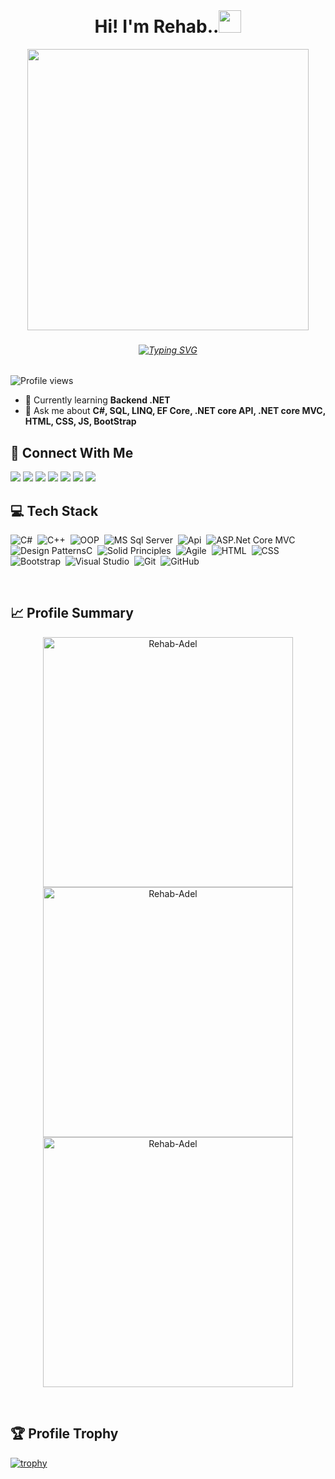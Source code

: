 <br clear="both">
<h1 align="center">
   Hi! I'm Rehab..<img src="https://media.giphy.com/media/hvRJCLFzcasrR4ia7z/giphy.gif" width="36">
</h1>
<div align="center">
 <img height="450" src="https://i.pinimg.com/originals/1a/bb/e9/1abbe9b61eac9e87c845c4f2e1ea1356.gif" />
</div>

###


<h6 align="center"><a href="https://git.io/typing-svg"><img src="https://readme-typing-svg.demolab.com?font=Fira+Code&size=20&duration=7000&pause=2000&color=5E4679&random=false&width=700&lines=A+passionate+learner,+embracing+growth+ervery+single+day." alt="Typing SVG" /></a></h6>

###


![Profile views](https://komarev.com/ghpvc/?username=rehab-adel&label=Profile%20views&color=5E4679&style=flat)

- 🔭 Currently learning **Backend .NET**
- 💬 Ask me about **C#, SQL, LINQ, EF Core, .NET core API, .NET core MVC, HTML, CSS, JS, BootStrap**
## 🔗 Connect With Me 
<a href="https://www.linkedin.com/in/rehabadel/" target="_blank"><img src="https://img.shields.io/badge/-Linkedin-0077B5?style=for-the-badge&logo=Linkedin&logoColor=white"/></a>
<a href="mailto:rehabadel1212@gmail.com" target="_blank"><img src="https://img.shields.io/badge/-Gmail-DE544B?style=for-the-badge&logo=Gmail&logoColor=white"/></a>
<a href="https://discord.com/users/_rehab3del_97303" target="_blank"><img src="https://img.shields.io/badge/-Discord-5C73F2?style=for-the-badge&logo=Discord&logoColor=white"/></a>
<a href="https://x.com/rihab_a_" target="_blank"><img src="https://img.shields.io/badge/-twitter-000000?style=for-the-badge&logo=X&logoColor=white"/></a>
<a href="https://www.facebook.com/rehab33del" target="_blank"><img src="https://img.shields.io/badge/-facebook-0C70F2?style=for-the-badge&logo=facebook&logoColor=white"/></a>
<a href="https://www.hackerrank.com/profile/rehab_adel" target="_blank"><img src="https://img.shields.io/badge/-hackerrank-05F258?style=for-the-badge&logo=hackerrank&logoColor=white"/></a>
<a href="https://leetcode.com/u/rehab_3del/" target="_blank"><img src="https://img.shields.io/badge/-leetcode-FFA116?style=for-the-badge&logo=leetcode&logoColor=white"/></a><br>

  
## 💻 Tech Stack
![C#](https://img.shields.io/badge/-Csharp-05122A?style=flat&logo=csharp)&nbsp;
![C++](https://img.shields.io/badge/-C++-05122A?style=flat&logo=cplusplus)&nbsp;
![OOP](https://img.shields.io/badge/-OOP-05122A?style=flat&logo=oop)&nbsp;
![MS Sql Server](https://img.shields.io/badge/-SQL-05122A?style=flat&logo=sql)&nbsp;
![Api](https://img.shields.io/badge/-API-05122A?style=flat&logo=api)&nbsp;
![ASP.Net Core MVC](https://img.shields.io/badge/-MVC-05122A?style=flat&logo=mvc)&nbsp;
![Design PatternsC](https://img.shields.io/badge/-DesignPatterns-05122A?style=flat&logo=design)&nbsp;
![Solid Principles](https://img.shields.io/badge/-SolidPrinciples-05122A?style=flat&logo=solid)&nbsp;
![Agile](https://img.shields.io/badge/-Agile-05122A?style=flat&logo=agile)&nbsp;
![HTML](https://img.shields.io/badge/-HTML-05122A?style=flat&logo=HTML5)&nbsp;
![CSS](https://img.shields.io/badge/-CSS-05122A?style=flat&logo=CSS3&logoColor=1572B6)&nbsp;
![Bootstrap](https://img.shields.io/badge/-Bootstrap-05122A?style=flat&logo=Bootstrap&logoColor=1572B6)&nbsp;
![Visual Studio](https://img.shields.io/badge/-VisualStudio-05122A?style=flat&logo=visualstudio)&nbsp;
![Git](https://img.shields.io/badge/-Git-05122A?style=flat&logo=git)&nbsp;
![GitHub](https://img.shields.io/badge/-GitHub-05122A?style=flat&logo=github)&nbsp;



<p align="left"> 
</p>

<br>

## 📈 Profile Summary
<p align="center" style="border: 2px solid #C6538;">
  <img width="400px" src="https://github-readme-stats.vercel.app/api?username=Rehab-Adel&show_icons=true&locale=en" alt="Rehab-Adel" />
  <img width="400px" src="https://github-readme-streak-stats.herokuapp.com/?user=Rehab-Adel" alt="Rehab-Adel" />
  <img width="400px" src="https://github-readme-stats.vercel.app/api/top-langs?username=Rehab-Adel&show_icons=true&locale=en&layout=compact" alt="Rehab-Adel" />
</p>

<br>
<p align="left"> 
</p>


## 🏆 Profile Trophy

<div align="left">
  <a href="https://github.com/ryo-ma/github-profile-trophy">
    <img src="https://github-profile-trophy.vercel.app/?username=rehab-adel&no-bg=true&margin-w=15&row=1&column=5&theme=darkhub" alt="trophy">
  </a>
</div>
